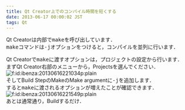 ```yaml
---
title: Qt Creator上でのコンパイル時間を短くする
date: 2013-06-17 00:00:02 JST
tags: Qt
---
```


Qt Creatorは内部で<span style="font-family:monospace">make</span>を呼び出しています．  
<span style="font-family:monospace">make</span>コマンドは<span style="font-family:monospace">-j</span>オプションをつけると，コンパイルを並列に行います．

Qt Creatorで<span style="font-family:monospace">make</span>に渡すオプションは，プロジェクトの設定から行います．  
まずQt Creator右部のメニューから，Projectsを選んでください．  
<span itemscope itemtype="http://schema.org/Photograph"><img src="//cdn-ak.f.st-hatena.com/images/fotolife/i/ibenza/20130616/20130616221034.png" alt="f:id:ibenza:20130616221034p:plain" title="f:id:ibenza:20130616221034p:plain" class="hatena-fotolife" itemprop="image"></span>  
そしてBuild StepのMakeのMake argumentに<span style="font-family:monospace">-j</span>を追加します．  
すると<span style="font-family:monospace">make</span>に渡されるオプションが増えたことが確認できます．  
<span itemscope itemtype="http://schema.org/Photograph"><img src="//cdn-ak.f.st-hatena.com/images/fotolife/i/ibenza/20130616/20130616221549.png" alt="f:id:ibenza:20130616221549p:plain" title="f:id:ibenza:20130616221549p:plain" class="hatena-fotolife" itemprop="image"></span>  
あとは通常通り，Buildするだけ．

